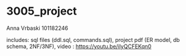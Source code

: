 # 3005_project

Anna Vrbaski
101182246

includes: sql files (ddl.sql, commands.sql), project pdf (ER model, db schema, 2NF/3NF), video : https://youtu.be/iIyQCFEKqn0
